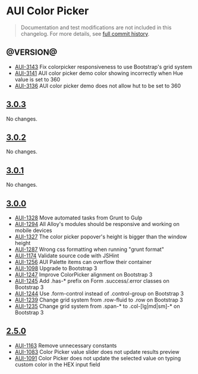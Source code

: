 # AUI Color Picker

> Documentation and test modifications are not included in this changelog. For more details, see [full commit history](https://github.com/liferay/alloy-ui/commits/master/src/aui-color-picker).

## @VERSION@

* [AUI-3143](https://issues.liferay.com/browse/AUI-3143) Fix colorpicker responsiveness to use Bootstrap's grid system
* [AUI-3141](https://issues.liferay.com/browse/AUI-3141) AUI color picker demo color showing incorrectly when Hue value is set to 360
* [AUI-3136](https://issues.liferay.com/browse/AUI-3136) AUI color picker demo does not allow hut to be set to 360

## [3.0.3](https://github.com/liferay/alloy-ui/releases/tag/3.0.3)

No changes.

## [3.0.2](https://github.com/liferay/alloy-ui/releases/tag/3.0.2)

No changes.

## [3.0.1](https://github.com/liferay/alloy-ui/releases/tag/3.0.1)

No changes.

## [3.0.0](https://github.com/liferay/alloy-ui/releases/tag/3.0.0)

* [AUI-1328](https://issues.liferay.com/browse/AUI-1328) Move automated tasks from Grunt to Gulp
* [AUI-1294](https://issues.liferay.com/browse/AUI-1294) All Alloy's modules should be responsive and working on mobile devices
* [AUI-1327](https://issues.liferay.com/browse/AUI-1327) The color picker popover's height is bigger than the window height
* [AUI-1287](https://issues.liferay.com/browse/AUI-1287) Wrong css formatting when running "grunt format"
* [AUI-1174](https://issues.liferay.com/browse/AUI-1174) Validate source code with JSHint
* [AUI-1256](https://issues.liferay.com/browse/AUI-1256) AUI Palette items can overflow their container
* [AUI-1098](https://issues.liferay.com/browse/AUI-1098) Upgrade to Bootstrap 3
* [AUI-1247](https://issues.liferay.com/browse/AUI-1247) Improve ColorPicker alignment on Bootstrap 3
* [AUI-1245](https://issues.liferay.com/browse/AUI-1245) Add .has-* prefix on Form .success/.error classes on Bootstrap 3
* [AUI-1244](https://issues.liferay.com/browse/AUI-1244) Use .form-control instead of .control-group on Bootstrap 3
* [AUI-1239](https://issues.liferay.com/browse/AUI-1239) Change grid system from .row-fluid to .row on Bootstrap 3
* [AUI-1235](https://issues.liferay.com/browse/AUI-1235) Change grid system from .span-* to .col-[lg|md|sm]-* on Bootstrap 3

## [2.5.0](https://github.com/liferay/alloy-ui/releases/tag/2.5.0)

* [AUI-1163](https://issues.liferay.com/browse/AUI-1163) Remove unnecessary constants
* [AUI-1083](https://issues.liferay.com/browse/AUI-1083) Color Picker value slider does not update results preview
* [AUI-1091](https://issues.liferay.com/browse/AUI-1091) Color Picker does not update the selected value on typing custom color in the HEX input field
